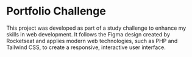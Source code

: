 # Portfolio Challenge

This project was developed as part of a study challenge to enhance my skills in web development. It follows the Figma design created by Rocketseat and applies modern web technologies, such as PHP and Tailwind CSS, to create a responsive, interactive user interface.